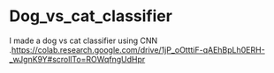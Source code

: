 # Dog_vs_cat_classifier
I made a dog vs cat classifier using CNN .https://colab.research.google.com/drive/1jP_oOtttiF-qAEhBpLh0ERH-_wJgnK9Y#scrollTo=ROWqfngUdHpr
